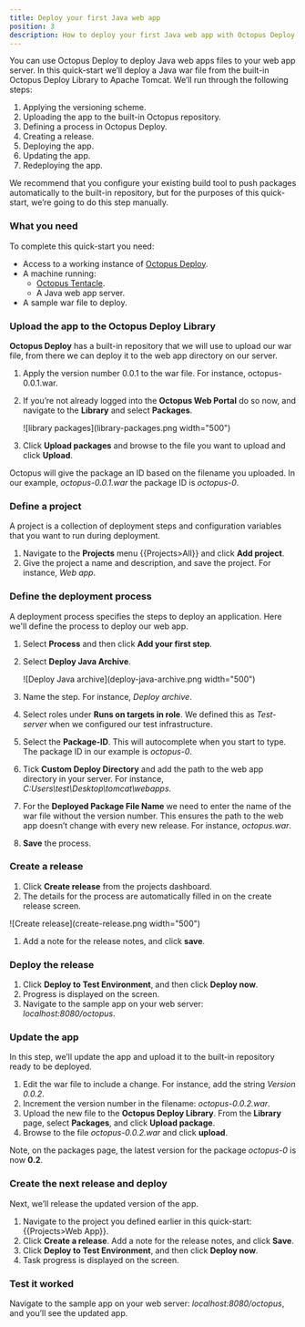 ```yaml
---
title: Deploy your first Java web app
position: 3
description: How to deploy your first Java web app with Octopus Deploy.
---
```


You can use Octopus Deploy to deploy Java web apps files to your web app server. In this quick-start we’ll deploy a Java war file from the built-in Octopus Deploy Library to Apache Tomcat. We’ll run through the following steps:

1. Applying the versioning scheme.
1. Uploading the app to the built-in Octopus repository.
1. Defining a process in Octopus Deploy.
1. Creating a release.
1. Deploying the app.
1. Updating the app.
1. Redeploying the app.

We recommend that you configure your existing build tool to push packages automatically to the built-in repository, but for the purposes of this quick-start, we’re going to do this step manually.

### What you need

To complete this quick-start you need:

* Access to a working instance of [Octopus Deploy](/docs/getting-started/quick-start/install-a-trial-version-of-octopus-deploy.md).
* A machine running:
	* [Octopus Tentacle](/docs/getting-started/quick-start/configure-your-infrastructure.md).
	* A Java web app server.
* A sample war file to deploy.

### Upload the app to the Octopus Deploy Library

**Octopus Deploy** has a built-in repository that we will use to upload our war file, from there we can deploy it to the web app directory on our server.  

1. Apply the version number 0.0.1 to the war file. For instance, octopus-0.0.1.war.
1.  If you’re not already logged into the **Octopus Web Portal** do so now, and navigate to the **Library** and select **Packages**.

	![library packages](library-packages.png width="500")

1. Click **Upload packages** and browse to the file you want to upload and click **Upload**.

Octopus will give the package an ID based on the filename you uploaded. In our example, *octopus-0.0.1.war* the package ID is *octopus-0*.  


### Define a project

A project is a collection of deployment steps and configuration variables that you want to run during deployment.

1. Navigate to the **Projects** menu {{Projects>All}} and click **Add project**.
1. Give the project a name and description, and save the project. For instance, *Web app*.

### Define the deployment process

A deployment process specifies the steps to deploy an application. Here we'll define the process to deploy our web app.

1. Select **Process** and then click **Add your first step**.
1. Select **Deploy Java Archive**.

	![Deploy Java archive](deploy-java-archive.png width="500")
1. Name the step. For instance, *Deploy archive*.
1. Select roles under **Runs on targets in role**. We defined this as *Test-server* when we configured our test infrastructure.
1. Select the **Package-ID**. This will autocomplete when you start to type. The package ID in our example is *octopus-0*.
1. Tick **Custom Deploy Directory** and add the path to the web app directory in your server. For instance, *C:Users\test\Desktop\tomcat\webapps*.
1. For the **Deployed Package File Name** we need to enter the name of the war file without the version number. This ensures the path to the web app doesn’t change with every new release. For instance, *octopus.war*.
1. **Save** the process.  

### Create a release

1. Click **Create release** from the projects dashboard.
1. The details for the process are automatically filled in on the create release screen.

![Create release](create-release.png width="500")

1.  Add a note for the release notes, and click **save**.

### Deploy the release

1. Click **Deploy to Test Environment**, and then click **Deploy now**.
2. Progress is displayed on the screen.
4. Navigate to the sample app on your web server: *localhost:8080/octopus*.

### Update the app

In this step, we’ll update the app and upload it to the built-in repository ready to be deployed.

1. Edit the war file to include a change. For instance, add the string *Version 0.0.2*.
2. Increment the version number in the filename: *octopus-0.0.2.war*.
3. Upload the new file to the **Octopus Deploy Library**. From the **Library** page, select **Packages**, and click **Upload package**.
4. Browse to the file *octopus-0.0.2.war* and click **upload**.

Note, on the packages page, the latest version for the package *octopus-0* is now **0.2**.

### Create the next release and deploy

Next, we’ll release the updated version of the app.

1. Navigate to the project you defined earlier in this quick-start: {{Projects>Web App}}.
2. Click **Create a release**. Add a note for the release notes, and click **Save**.
3. Click **Deploy to Test Environment**, and then click **Deploy now**.
2. Task progress is displayed on the screen.

### Test it worked

Navigate to the sample app on your web server: *localhost:8080/octopus*, and you’ll see the updated app.
